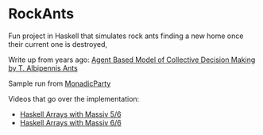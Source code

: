 # RockAnts

Fun project in Haskell that simulates rock ants finding a new home once their current one is destroyed,

Write up from years ago: [Agent Based Model of Collective Decision Making by T. Albipennis Ants](CS523_Project_3_Report.pdf)

Sample run from [MonadicParty](simulation.mp4)

Videos that go over the implementation:

  * [Haskell Arrays with Massiv 5/6](https://www.youtube.com/watch?v=yyXaR8MXUkI)
  * [Haskell Arrays with Massiv 6/6](https://www.youtube.com/watch?v=CdOMsREWJeg)
